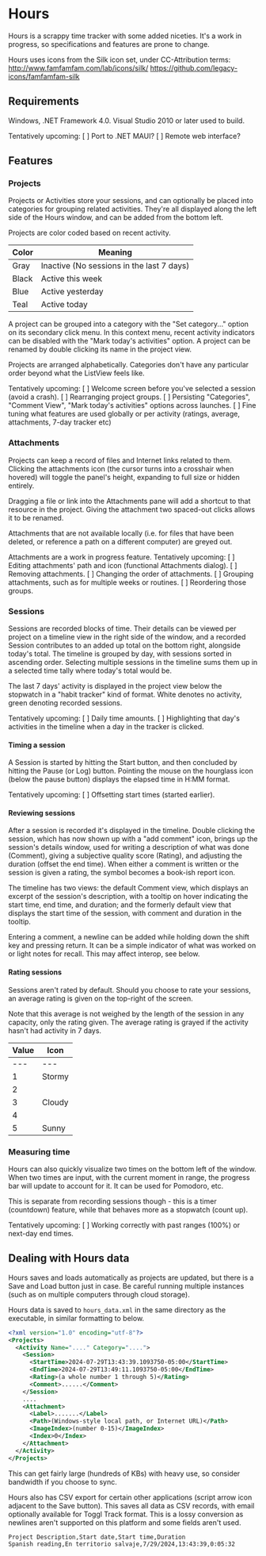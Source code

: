 ﻿# Hours

Hours is a scrappy time tracker with some added niceties. It's a work in progress, so specifications and features are prone to change.

Hours uses icons from the Silk icon set, under CC-Attribution terms:
http://www.famfamfam.com/lab/icons/silk/
https://github.com/legacy-icons/famfamfam-silk

## Requirements

Windows, .NET Framework 4.0. Visual Studio 2010 or later used to build.

Tentatively upcoming:
[ ] Port to .NET MAUI?
[ ] Remote web interface?

## Features

### Projects

Projects or Activities store your sessions, and can optionally be placed into categories for grouping related activities. They're all displayed along the left side of the Hours window, and can be added from the bottom left.

Projects are color coded based on recent activity.

| Color         | Meaning                                    |
| ------------- | -------------------------------------------|
| Gray          | Inactive (No sessions in the last 7 days)  |
| Black         | Active this week |
| Blue          | Active yesterday |
| Teal          | Active today |
 
A project can be grouped into a category with the "Set category..." option on its secondary click menu. In this context menu, recent activity indicators can be disabled with the "Mark today's activities" option. A project can be renamed by double clicking its name in the project view.

Projects are arranged alphabetically. Categories don't have any particular order beyond what the ListView feels like.

Tentatively upcoming:
[ ] Welcome screen before you've selected a session (avoid a crash).
[ ] Rearranging project groups.
[ ] Persisting "Categories", "Comment View", "Mark today's activities" options across launches.
[ ] Fine tuning what features are used globally or per activity 
(ratings, average, attachments, 7-day tracker etc)

### Attachments

Projects can keep a record of files and Internet links related to them. Clicking the attachments icon (the cursor turns into a crosshair when hovered) will toggle the panel's height, expanding to full size or hidden entirely.

Dragging a file or link into the Attachments pane will add a shortcut to that resource in the project. Giving the attachment two spaced-out clicks allows it to be renamed.

Attachments that are not available locally (i.e. for files that have been deleted, or reference a path on a different computer) are greyed out.


Attachments are a work in progress feature. Tentatively upcoming:
[ ] Editing attachments' path and icon (functional Attachments dialog).
[ ] Removing attachments.
[ ] Changing the order of attachments.
[ ] Grouping attachments, such as for multiple weeks or routines.
[ ] Reordering those groups.

### Sessions

Sessions are recorded blocks of time. Their details can be viewed per project on a timeline view in the right side of the window, and a recorded Session contributes to an added up total on the bottom right, alongside today's total. The timeline is grouped by day, with sessions sorted in ascending order. Selecting multiple sessions in the timeline sums them up in a selected time tally where today's total would be.

The last 7 days' activity is displayed in the project view below the stopwatch in a "habit tracker" kind of format. White denotes no activity, green denoting recorded sessions.

Tentatively upcoming:
[ ] Daily time amounts.
[ ] Highlighting that day's activities in the timeline when a day in the tracker is clicked.

#### Timing a session

A Session is started by hitting the Start button, and then concluded by hitting the Pause (or Log) button. Pointing the mouse on the hourglass icon (below the pause button) displays the elapsed time in H:MM format.

Tentatively upcoming:
[ ] Offsetting start times (started earlier).

#### Reviewing sessions

After a session is recorded it's displayed in the timeline. Double clicking the session, which has now shown up with a "add comment" icon, brings up the session's details window, used for writing a description of what was done (Comment), giving a subjective quality score (Rating), and adjusting the duration (offset the end time). When either a comment is written or the session is given a rating, the symbol becomes a book-ish report icon.

The timeline has two views: the default Comment view, which displays an excerpt of the session's description, with a tooltip on hover indicating the start time, end time, and duration; and the formerly default view that displays the start time of the session, with comment and duration in the tooltip.

Entering a comment, a newline can be added while holding down the shift key and pressing return. It can be a simple indicator of what was worked on or light notes for recall. This may affect interop, see below.

#### Rating sessions

Sessions aren't rated by default. Should you choose to rate your sessions, an average rating is given on the top-right of the screen. 

Note that this average is not weighed by the length of the session in any capacity, only the rating given. The average rating is grayed if the activity hasn't had activity in 7 days.

| Value   | Icon   
| ------- | ------ | 
| ---       |   ---    |
| 1       | Stormy |
| 2       |        |
| 3       | Cloudy |
| 4       |        |
| 5       | Sunny  |

### Measuring time

Hours can also quickly visualize two times on the bottom left of the window. When two times are input, with the current moment in range, the progress bar will update to account for it. It can be used for Pomodoro, etc.

This is separate from recording sessions though - this is a timer (countdown) feature, while that behaves more as a stopwatch (count up).

Tentatively upcoming:
[ ] Working correctly with past ranges (100%) or next-day end times.

## Dealing with Hours data

Hours saves and loads automatically as projects are updated, but there is a Save and Load button just in case. Be careful running multiple instances (such as on multiple computers through cloud
storage).

Hours data is saved to `hours_data.xml` in the same directory as the executable, in similar formatting to below.

```xml
<?xml version="1.0" encoding="utf-8"?>
<Projects>
  <Activity Name="...." Category="....">
    <Session>
      <StartTime>2024-07-29T13:43:39.1093750-05:00</StartTime>
      <EndTime>2024-07-29T13:49:11.1093750-05:00</EndTime>
      <Rating>(a whole number 1 through 5)</Rating>
      <Comment>......</Comment>
    </Session>
	....
    <Attachment>
      <Label>.......</Label>
      <Path>(Windows-style local path, or Internet URL)</Path>
      <ImageIndex>(number 0-15)</ImageIndex>
      <Index>0</Index>
    </Attachment>
  </Activity>
</Projects>
```

This can get fairly large (hundreds of KBs) with heavy use, so consider bandwidth if you choose to sync.

Hours also has CSV export for certain other applications (script arrow icon adjacent to the Save button). This saves all data as CSV records, with email optionally available for Toggl Track format. This is a lossy conversion as newlines aren't supported on this platform and some fields aren't used.

```csv
Project	Description,Start date,Start time,Duration
Spanish reading,En territorio salvaje,7/29/2024,13:43:39,0:05:32
```